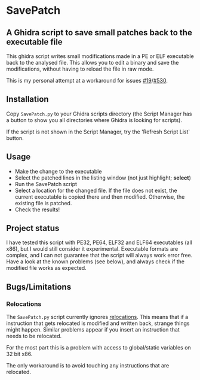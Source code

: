 # SavePatch
## A Ghidra script to save small patches back to the executable file
This ghidra script writes small modifications made in a PE or ELF executable back to the analysed file.
This allows you to edit a binary and save the modifications, without having to reload the file in raw mode.

This is my personal attempt at a workaround for issues [#19](https://github.com/NationalSecurityAgency/ghidra/issues/19)/[#530](https://github.com/NationalSecurityAgency/ghidra/issues/530).

## Installation
Copy `SavePatch.py` to your Ghidra scripts directory (the Script Manager has a button to show you all directories where Ghidra is looking for scripts).

If the script is not shown in the Script Manager, try the 'Refresh Script List` button.

## Usage
  * Make the change to the executable
  * Select the patched lines in the listing window (not just highlight; **select**)
  * Run the SavePatch script
  * Select a location for the changed file. If the file does not exist, the current executable is copied there and then modified. Otherwise, the existing file is patched.
  * Check the results!

## Project status
I have tested this script with PE32, PE64, ELF32 and ELF64 executables (all x86), but I would still consider it experimental.
Executable formats are complex, and I can not guarantee that the script will always work error free.
Have a look at the known problems (see below), and always check if the modified file works as expected.

## Bugs/Limitations
### Relocations
The `SavePatch.py` script currently ignores [relocations](https://docs.microsoft.com/en-us/windows/win32/debug/pe-format#the-reloc-section-image-only).
This means that if a instruction that gets relocated is modified and written back, strange things might happen.
Similar problems appear if you insert an instruction that needs to be relocated.

For the most part this is a problem with access to global/static variables on 32 bit x86.

The only workaround is to avoid touching any instructions that are relocated.
